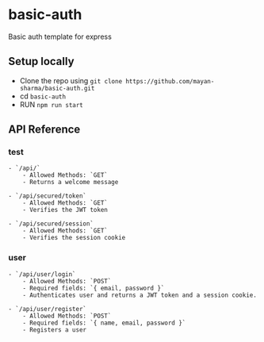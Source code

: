 # basic-auth
Basic auth template for express

## Setup locally
- Clone the repo using `git clone https://github.com/mayan-sharma/basic-auth.git`
- cd `basic-auth`
- RUN `npm run start`

## API Reference

### test
    - `/api/`
        - Allowed Methods: `GET`
        - Returns a welcome message

    - `/api/secured/token`
        - Allowed Methods: `GET`
        - Verifies the JWT token

    - `/api/secured/session`
        - Allowed Methods: `GET`
        - Verifies the session cookie

### user
    - `/api/user/login`
        - Allowed Methods: `POST`
        - Required fields: `{ email, password }`
        - Authenticates user and returns a JWT token and a session cookie.

    - `/api/user/register`
        - Allowed Methods: `POST`
        - Required fields: `{ name, email, password }`
        - Registers a user
        